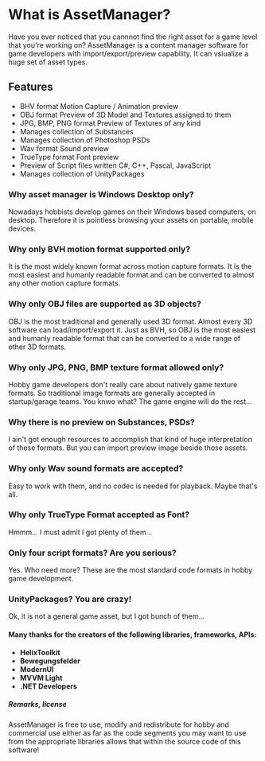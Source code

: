 # What is AssetManager?
Have you ever noticed that you cannnot find the right asset for a game level that you're working on? AssetManager is a content manager software for game developers with import/export/preview capability. It can vsiualize a huge set of asset types.

## Features
* BHV format Motion Capture / Animation preview
* OBJ format Preview of 3D Model and Textures assigned to them
* JPG, BMP, PNG format Preview of Textures of any kind
* Manages collection of Substances
* Manages collection of Photoshop PSDs
* Wav format Sound preview
* TrueType format Font preview
* Preview of Script files written C#, C++, Pascal, JavaScript
* Manages collection of UnityPackages

### Why asset manager is Windows Desktop only?
Nowadays hobbists develop games on their Windows based computers, on desktop. Therefore it is pointless browsing your assets on portable, mobile devices.

### Why only BVH motion format supported only?
It is the most widely known format across motion capture formats. It is the most easiest and humanly readable format and can be converted to almost any other motion capture formats.

### Why only OBJ files are supported as 3D objects?
OBJ is the most traditional and generally used 3D format. Almost every 3D software can load/import/export it. Just as BVH, so OBJ is the most easiest and humanly readable format that can be converted to a wide range of other 3D formats.

### Why only JPG, PNG, BMP texture format allowed only?
Hobby game developers don't really care about natively game texture formats. So traditional image formats are generally accepted in startup/garage teams. You knwo what? The game engine will do the rest...

### Why there is no preview on Substances, PSDs?
I ain't got enough resources to accomplish that kind of huge interpretation of these formats. But you can import preview image beside those assets.

### Why only Wav sound formats are accepted?
Easy to work with them, and no codec is needed for playback. Maybe that's all.

### Why only TrueType Format accepted as Font?
Hmmm... I must admit I got plenty of them...

### Only four script formats? Are you serious?
Yes. Who need more? These are the most standard code formats in hobby game development.

### UnityPackages? You are crazy!
Ok, it is not a general game asset, but I got bunch of them...

#### Many thanks for the creators of the following libraries, frameworks, APIs:
* **HelixToolkit**
* **Bewegungsfelder**
* **ModernUI**
* **MVVM Light**
* **.NET Developers**

##### Remarks, license
AssetManager is free to use, modify and redistribute for hobby and commercial use either as far as the code segments you may want to use from the appropriate libraries allows that within the source code of this software!
